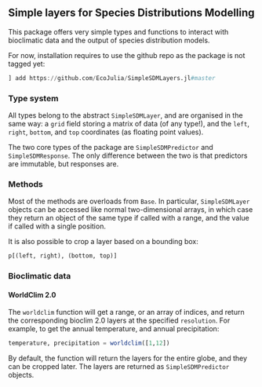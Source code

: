 ## Simple layers for Species Distributions Modelling

This package offers very simple types and functions to interact with
bioclimatic data and the output of species distribution models.

For now, installation requires to use the github repo as the package is not tagged yet:

~~~ julia
] add https://github.com/EcoJulia/SimpleSDMLayers.jl#master
~~~

### Type system

All types belong to the abstract `SimpleSDMLayer`, and are organised in the
same way: a `grid` field storing a matrix of data (of any type!), and the
`left`, `right`, `bottom`, and `top` coordinates (as floating point values).

The two core types of the package are `SimpleSDMPredictor` and
`SimpleSDMResponse`. The only difference between the two is that predictors
are immutable, but responses are.

### Methods

Most of the methods are overloads from `Base`. In particular, `SimpleSDMLayer`
objects can be accessed like normal two-dimensional arrays, in which case
they return an object of the same type if called with a range, and the value
if called with a single position.

It is also possible to crop a layer based on a bounding box:

~~~ julia
p[(left, right), (bottom, top)]
~~~

### Bioclimatic data

#### WorldClim 2.0

The `worldclim` function will get a range, or an array of indices, and return
the corresponding bioclim 2.0 layers at the specified `resolution`. For
example, to get the annual temperature, and annual precipitation:

~~~ julia
temperature, precipitation = worldclim([1,12])
~~~

By default, the function will return the layers for the entire globe, and they
can be cropped later. The layers are returned as `SimpleSDMPredictor` objects.

